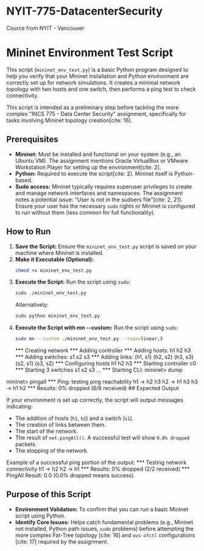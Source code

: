# NYIT-775-DatacenterSecurity
Cource from NYIT - Vancouver


# Mininet Environment Test Script

This script (`mininet_env_test.py`) is a basic Python program designed to help you verify that your Mininet installation and Python environment are correctly set up for network simulations. It creates a minimal network topology with two hosts and one switch, then performs a ping test to check connectivity.

This script is intended as a preliminary step before tackling the more complex "INCS 775 - Data Center Security" assignment, specifically for tasks involving Mininet topology creation[cite: 16].

## Prerequisites

* **Mininet:** Must be installed and functional on your system (e.g., an Ubuntu VM). The assignment mentions Oracle VirtualBox or VMware Workstation Player for setting up the environment[cite: 2].
* **Python:** Required to execute the script[cite: 2]. Mininet itself is Python-based.
* **Sudo access:** Mininet typically requires superuser privileges to create and manage network interfaces and namespaces. The assignment notes a potential issue: "User is not in the sudoers file"[cite: 2, 21]. Ensure your user has the necessary `sudo` rights or Mininet is configured to run without them (less common for full functionality).

## How to Run

1.  **Save the Script:** Ensure the `mininet_env_test.py` script is saved on your machine where Mininet is installed.
2.  **Make it Executable (Optional):**
    ```bash
    chmod +x mininet_env_test.py
    ```
3.  **Execute the Script:**
    Run the script using `sudo`:
    ```bash
    sudo ./mininet_env_test.py
    ```
    Alternatively:
    ```bash
    sudo python mininet_env_test.py
    ```
4. **Execute the Script with mn --custom:**
    Run the script using `sudo`:
    ```bash
    sudo mn --custom ./mininet_env_test.py --topo=linear,3
    ```
    *** Creating network
*** Adding controller
*** Adding hosts:
h1 h2 h3
*** Adding switches:
s1 s2 s3
*** Adding links:
(h1, s1) (h2, s2) (h3, s3) (s2, s1) (s3, s2)
*** Configuring hosts
h1 h2 h3
*** Starting controller
c0
*** Starting 3 switches
s1 s2 s3 ...
*** Starting CLI:
mininet> dump
<Host h1: h1-eth0:10.0.0.1 pid=1940>
<Host h2: h2-eth0:10.0.0.2 pid=1942>
<Host h3: h3-eth0:10.0.0.3 pid=1944>
<OVSSwitch s1: lo:127.0.0.1,s1-eth1:None,s1-eth2:None pid=1949>
<OVSSwitch s2: lo:127.0.0.1,s2-eth1:None,s2-eth2:None,s2-eth3:None pid=1952>
<OVSSwitch s3: lo:127.0.0.1,s3-eth1:None,s3-eth2:None pid=1955>
<Controller c0: 127.0.0.1:6653 pid=1933>
mininet> pingall
*** Ping: testing ping reachability
h1 -> h2 h3
h2 -> h1 h3
h3 -> h1 h2
*** Results: 0% dropped (6/6 received)
## Expected Output

If your environment is set up correctly, the script will output messages indicating:
* The addition of hosts (`h1`, `h2`) and a switch (`s1`).
* The creation of links between them.
* The start of the network.
* The result of `net.pingAll()`. A successful test will show `0.0% dropped` packets.
* The stopping of the network.

Example of a successful ping portion of the output:
*** Testing network connectivity
h1 -> h2
h2 -> h1
*** Results: 0% dropped (2/2 received)
*** PingAll Result: 0.0 (0.0% dropped means success)


## Purpose of this Script

* **Environment Validation:** To confirm that you can run a basic Mininet script using Python.
* **Identify Core Issues:** Helps catch fundamental problems (e.g., Mininet not installed, Python path issues, `sudo` problems) before attempting the more complex Fat-Tree topology [cite: 16] and `ovs-ofctl` configurations [cite: 17] required by the assignment.
